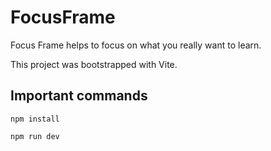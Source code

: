 # FocusFrame

Focus Frame helps to focus on what you really want to learn.

This project was bootstrapped with Vite.

## Important commands

`npm install`

`npm run dev`
